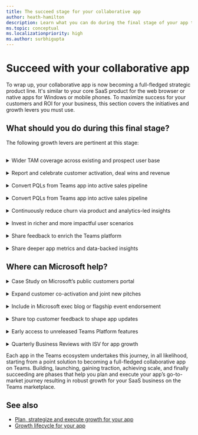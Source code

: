 ```yaml
---
title: The succeed stage for your collaborative app
author: heath-hamilton
description: Learn what you can do during the final stage of your app to grow your app
ms.topic: conceptual
ms.localizationpriority: high
ms.author: surbhigupta
---
```

# Succeed with your collaborative app

To wrap up, your collaborative app is now becoming a full-fledged strategic product line. It's similar to your core SaaS product for the web browser or native apps for Windows or mobile phones. To maximize success for your customers and ROI for your business, this section covers the initiatives and growth levers you must use.

## What should you do during this final stage?

The following growth levers are pertinent at this stage:
<br>
<br>
<details>
<summary>Wider TAM coverage across existing and prospect user base</summary>

Continue to increase the usage of your collaborative app on Teams through existing customer activation. You can continue new customer acquisition via the Teams marketplace or through sales-led customer deal wins leading with your app.

</details>
<br>
<details>
<summary>Report and celebrate customer activation, deal wins and revenue</summary>

Share notable customer wins, customer success stories, and resulting revenue from user acquisition or deal wins attributed to your Teams app with the Microsoft field, account, or engineering representatives. Microsoft can selectively drive executive visibility for your app and explore any possible GTM or marketing-drive acceleration for your app.

</details>
<br>
<details>
<summary>Convert PQLs from Teams app into active sales pipeline</summary>

A core product-led growth initiative is capturing Teams marketplace trials, trials sign-ups coming from your Teams app or freemium users into potential leads to be converted into paying customers. Remember to monitor the usage patterns, user retention, and product value experienced by the trial or freemium users. Use them to determine the customers that can be converted through sales, customer success, or direct product interventions (for example, upsell, upgrade prompts).

</details>
<br>
<details>
<summary>Convert PQLs from Teams app into active sales pipeline</summary>

A core product-led growth initiative, capture Teams marketplace trials, trials sign-ups coming from your Teams app or freemium users as potential leads to be converted into paying customers. Remember to monitor the usage patterns, user retention and product value experienced by the trial or freemium users. Use them to determine the customers that can be converted through sales, customer success or direct product interventions (for example, upsell, upgrade prompts).

</details>
<br>
<details>
<summary>Continuously reduce churn via product and analytics-led insights</summary>

Retaining users by providing them a sticky experience is key to growing your Teams app and realizing economic value from your product and GTM investments. Ensure that you’ve [implemented robust and granular analytics](../../../../design/overview-analytics.md) for your Teams app. It should serve your need to measure when and which users have churned or are likely to churn from your app. You can them re-engage and retarget them via outreach channels within or outside your product.

</details>
<br>
<details>
<summary>Invest in richer and more impactful user scenarios</summary>

Innovation, grounded in customer needs, is the key to sustainably grow and succeed with your app on Teams.

Ensure that you monitor reviews for your app on the marketplace, user feedback coming from in-product surveys, and user behavior insights. You must also monitor app engagement analytics you’ve implemented in your app. Also, monitor customer inputs relayed by the Microsoft field, account, or engineering representatives. It helps you to continue investing in new scenarios and enhanced user experience for your app. Keep an eye on your competitors and other leading SaaS apps in your segment to continuously learn from the market and evolve your app’s strategy and roadmap.

Since Teams marketplace is public, you can use your product team can at the minimum use the Microsoft 365 developer tenant to experience other apps. Strategic developers, who are part of the invite-only Teams engineering’s build-with partner program, can get early access to new and latest cutting-edge collaborative features on Teams app platform. It's an opportunity for you to deliver unparalleled value to customers and use global GTM and marketing moments, being an early adopter to showcase new innovation on Teams.

</details>
<br>
<details>
<summary>Share feedback to enrich the Teams platform</summary>

Microsoft Teams app platform is ever-evolving with newer features that provide even more opportunities for developers like you to deliver unique, differentiated and collaborative scenarios of value to customers. Use the Microsoft field, account, engineering representatives to share feedback or product ask on Teams platform. You can also post product feature suggestions publicly [here](../../../../../feedback.md#feature-request-and-general-help) as well.

</details>
<br>
<details>
<summary>Share deeper app metrics and data-backed insights</summary>

Strategic developers can be a part of the invite-only Teams engineering’s build-with partner program. The developers can share aggregate-level user engagement and behavioral insights with Microsoft PM and UX design team. The Microsoft team can collaborate with you using their vast experience of working with app developers. They can share best practices of designing, developing, and growing apps on Teams. You can get help on experience enhancements, hypotheses-driven growth experimentation, and roadmap planning for your Teams collaborative app.

</details>

## Where can Microsoft help?

<details>
<summary>Case Study on Microsoft’s public customers portal</summary>

Impactful case studies of how investing a Teams app resulted in growth for your SaaS business and how customers using your app got impacted can be published on the following customer-facing sites: [Microsoft 365 ISV Benefits Program Success Stories](https://cloudpartners.transform.microsoft.com/practices/modernworkisv?tab=success-stories) and [Customer Stories](https://customers.microsoft.com/en-us/search?sq=&ff=story_industry_friendlyname%26%3EPartner%20Professional%20Services%26%26story_product_categories%26%3EMicrosoft%20Teams&p=5&so=cam_rank%20desc) on Microsoft.com. Connect with your Teams engineering representatives or the ISV Marketplace Success Rewards Program team to check eligibility, seek guidance, and execute this motion.

</details>
<br>
<details>
<summary>Expand customer co-activation and joint new pitches</summary>

Microsoft will evaluate co-activation opportunities in large customer accounts. It's based on customer interest, adoption opportunity (sold seat size in customer account), and so on, among other criteria. Get in touch with your Microsoft field, account, or engineering representatives to discuss potential joint customer pitches in large customer accounts.

</details>
<br>
<details>
<summary>Include in Microsoft exec blog or flagship event endorsement</summary>

Get the power of the Microsoft executive team behind your next leadership blog or event. Review your plans for blogs or events in which you'll be participating. Develop ideas on how a Microsoft executive can help to promote your commercial marketplace offer in a blog or at an event. Reach out to the ISV Marketplace Success Rewards Program team to request Microsoft executive endorsement, where your eligibility will be checked. After that, the team will work with you to find a Microsoft executive (Director level or higher) to help endorse your Teams collaborative app available on the marketplace.

</details>
<br>
<details>
<summary>Share top customer feedback to shape app updates</summary>

Strategic developers, who are part of the invite-only Teams engineering’s build-with partner program, can learn from Microsoft PM and UX design team about incoming feedback from customers. You must specifically learn about their collaborative apps or feedback at large about the segment. All such feedback is great input to plan customer-grounded future roadmap of product enhancements.

</details>
<br>
<details>
<summary>Early access to unreleased Teams Platform features</summary>

Microsoft-offered [Developer Preview for Teams](../../../../../resources/dev-preview/developer-preview-intro.md) is a public program for developers, which provides early access to unreleased features in Microsoft Teams. It allows you to explore and test upcoming features for potential inclusion in your Teams app and share feedback about the feature. Strategic developers, who are part of the invite-only Teams engineering’s build-with partner program, have a direct line to work together with Microsoft engineering to use these features in their apps.

</details>
<br>
<details>
<summary>Quarterly Business Reviews with ISV for app growth</summary>

Strategic developers, who are part of the invite-only Teams engineering’s build-with partner program, can benefit from a quarterly rhythm of business with participation from product, engineering, business development, and GTM leadership from Microsoft, and partner side. It helps them take a stock of the app’s growth, resulting business outcomes and jointly agree on next wave of business impact milestones and partnership investments.

</details>

Each app in the Teams ecosystem undertakes this journey, in all likelihood, starting from a point solution to becoming a full-fledged collaborative app on Teams. Building, launching, gaining traction, achieving scale, and finally succeeding are phases that help you plan and execute your app’s go-to-market journey resulting in robust growth for your SaaS business on the Teams marketplace.

## See also

- [Plan, strategize and execute growth for your app](overview-app-growth.md)
- [Growth lifecycle for your app](app-growth-lifecycle.md)
